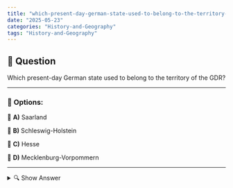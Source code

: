 ```yaml
---
title: "which-present-day-german-state-used-to-belong-to-the-territory-of-the-gdr"
date: "2025-05-23"
categories: "History-and-Geography"
tags: "History-and-Geography"
---
```


## 📌 **Question**

Which present-day German state used to belong to the territory of the GDR?



---

### 📝 **Options:**

🔘 **A)** Saarland

🔘 **B)** Schleswig-Holstein

🔘 **C)** Hesse

🔘 **D)** Mecklenburg-Vorpommern

---

<details>
  <summary>🔍 Show Answer</summary>

  <p>
💡  <b>Correct Answer:</b>  d
  </p>
  <p>
    📖<b>Explanation:</b>
    
  </p>
</details>
